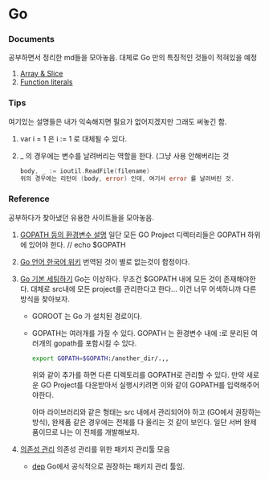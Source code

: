 # Go

### Documents

공부하면서 정리한 md들을 모아놓음. 대체로 Go 만의 특징적인 것들이 적혀있을 예정

1. [Array & Slice](https://github.com/FullOfOrange/Go/blob/master/docs/arrays%26slices.md)
2. [Function literals](https://github.com/FullOfOrange/Go/blob/master/docs/functionLiterals.md)

### Tips

여기있는 설명들은 내가 익숙해지면 필요가 없어지겠지만 그래도 써놓긴 함.

1. var i = 1 은 i := 1 로 대체될 수 있다.

2. \_ 의 경우에는 변수를 날려버리는 역할을 한다. (그냥 사용 안해버리는 것
   ```go
   body, _ := ioutil.ReadFile(filename)
   위의 경우에는 리턴이 (body, error) 인데, 여기서 error 를 날려버린 것.
   ```

### Reference

공부하다가 찾아냈던 유용한 사이트들을 모아놓음.

1. [GOPATH 등의 환경변수 설명](https://steemit.com/golang/@dakeshi/go-gopath-gobin)
   일단 모든 GO Project 디렉터리들은 GOPATH 하위에 있어야 한다. // echo \$GOPATH

2. [Go 언어 한국어 위키](https://github.com/golang-kr/golang-doc/wiki)
   번역된 것이 별로 없는것이 함정이다.

3. [Go 기본 세팅하기](https://github.com/golang-kr/golang-doc/wiki/Go-코드를-작성하는-방법)
   Go는 이상하다. 무조건 \$GOPATH 내에 모든 것이 존재해야한다. 대체로 src내에 모든 project를 관리한다고 한다... 이건 너무 어색하니까 다른 방식을 찾아보자.

   - GOROOT 는 Go 가 설치된 경로이다.
   - GOPATH는 여러개를 가질 수 있다.
     GOPATH 는 환경변수 내에 :로 분리된 여러개의 gopath를 포함시킬 수 있다.

     ```bash
     export GOPATH=$GOPATH:/another_dir/.,,
     ```

     위와 같이 추가를 하면 다른 디렉토리를 GOPATH로 관리할 수 있다. 만약 새로운 GO Project를 다운받아서 실행시키려면 이와 같이 GOPATH를 입력해주어야한다.

     아마 라이브러리와 같은 형태는 src 내에서 관리되어야 하고 (GO에서 권장하는 방식), 완제품 같은 경우에는 전체를 다 올리는 것 같이 보인다. 일단 서버 완제품이므로 나는 이 전체를 개발해보자.

4. [의존성 관리](https://github.com/golang/go/wiki/PackageManagementTools)
   의존성 관리를 위한 패키지 관리툴 모음
   - [dep](https://github.com/golang/dep)
     Go에서 공식적으로 권장하는 패키지 관리 툴임.